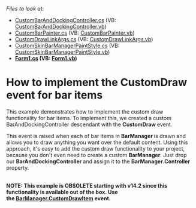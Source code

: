 <!-- default file list -->
*Files to look at*:

* [CustomBarAndDockingController.cs](./CS/CustomBarAndDockingController/CustomBarAndDockingController.cs) (VB: [CustomBarAndDockingController.vb](./VB/CustomBarAndDockingController/CustomBarAndDockingController.vb))
* [CustomBarPainter.cs](./CS/CustomBarAndDockingController/CustomBarPainter.cs) (VB: [CustomBarPainter.vb](./VB/CustomBarAndDockingController/CustomBarPainter.vb))
* [CustomDrawLinkArgs.cs](./CS/CustomBarAndDockingController/CustomDrawLinkArgs.cs) (VB: [CustomDrawLinkArgs.vb](./VB/CustomBarAndDockingController/CustomDrawLinkArgs.vb))
* [CustomSkinBarManagerPaintStyle.cs](./CS/CustomBarAndDockingController/CustomSkinBarManagerPaintStyle.cs) (VB: [CustomSkinBarManagerPaintStyle.vb](./VB/CustomBarAndDockingController/CustomSkinBarManagerPaintStyle.vb))
* **[Form1.cs](./CS/Form1.cs) (VB: [Form1.vb](./VB/Form1.vb))**
<!-- default file list end -->
# How to implement the CustomDraw event for bar items


<p>This example demonstrates how to implement the custom draw functionality for bar items. To implement this, we created a custom BarAndDockingController descendant with the <strong>CustomDraw </strong>event.</p>
<p>This event is raised when each of bar items in <strong>BarManager </strong>is drawn and allows you to draw anything you want over the default content. Using this approach, it's easy to add the custom draw functionality to your project, because you don't even need to create a custom <strong>BarManager</strong>. Just drop our <strong>BarAndDockingController </strong>and assign it to the <strong>BarManager</strong>.<strong>Controller </strong>property.<br /><br /></p>
<p><strong>NOTE: This example is OBSOLETE starting with v14.2 since this functionality is available out of the box. Use the <a href="https://documentation.devexpress.com/#WindowsForms/DevExpressXtraBarsBarManager_CustomDrawItemtopic">BarManager.CustomDrawItem</a> event.</strong></p>

<br/>


